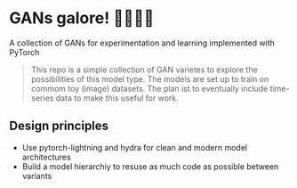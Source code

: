 # GANs galore! 🕵️‍♂️🦹‍♂️ 
A collection of GANs for experimentation and learning implemented with PyTorch

> This repo is a simple collection of GAN varietes to explore the possibilities of this model type. 
> The models are set up to train on commom toy (image) datasets. The plan ist to eventually include
> time-series data to make this useful for work.

## Design principles
- Use pytorch-lightning and hydra for clean and modern model architectures
- Build a model hierarchiy to resuse as much code as possible between variants
